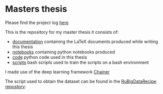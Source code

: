 # Masters thesis
Please find the project log [here](log.md)

This is the repository for my master thesis it consists of:
- [documentation](doc) containing the LaTeX documents produced while writing this thesis
- [notebooks](notebooks) containing python notebooks produced 
- [code](code) python code used in this thesis
- [scripts](scripts) bash scripts used to train the scripts on a bash environment

I made use of the deep learning framework [Chainer](http://chainer.org/)

The script used to obtain the dataset can be found in the [RuBigDataRecipe repostory](https://github.com/svoss/RuBigdataRecipe): 

